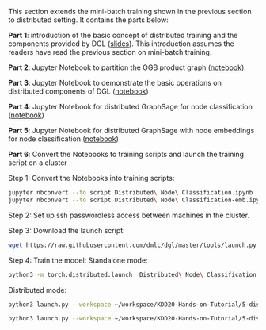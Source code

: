 This section extends the mini-batch training shown in the previous section to distributed setting. It contains the parts below:

**Part 1**: introduction of the basic concept of distributed training and the components provided by DGL
([slides](https://github.com/dglai/KDD20-Hands-on-Tutorial/raw/master/5-distributed/distributed%20training%20tutorial.pptx)).
This introduction assumes the readers have read the previous section on mini-batch training.

**Part 2**: Jupyter Notebook to partition the OGB product graph
([notebook](https://github.com/dglai/KDD20-Hands-on-Tutorial/blob/master/5-distributed/partition.ipynb)).

**Part 3**: Jupyter Notebook to demonstrate the basic operations on distributed components of DGL
([notebook](https://github.com/dglai/KDD20-Hands-on-Tutorial/blob/master/5-distributed/basic.ipynb))

**Part 4**: Jupyter Notebook for distributed GraphSage for node classification
([notebook](https://github.com/dglai/KDD20-Hands-on-Tutorial/blob/master/5-distributed/Distributed%20Node%20Classification.ipynb))

**Part 5**: Jupyter Notebook for distributed GraphSage with node embeddings for node classification
([notebook](https://github.com/dglai/KDD20-Hands-on-Tutorial/blob/master/5-distributed/Distributed%20Node%20Classification-emb.ipynb))

**Part 6**: Convert the Notebooks to training scripts and launch the training script on a cluster

Step 1: Convert the Notebooks into training scripts:
```bash
jupyter nbconvert --to script Distributed\ Node\ Classification.ipynb
jupyter nbconvert --to script Distributed\ Node\ Classification-emb.ipynb
```

Step 2: Set up ssh passwordless access between machines in the cluster.

Step 3: Download the launch script:
```bash
wget https://raw.githubusercontent.com/dmlc/dgl/master/tools/launch.py
```

Step 4: Train the model:
Standalone mode:
```bash
python3 -m torch.distributed.launch  Distributed\ Node\ Classification.py --ip_config ip_config.txt --num-epochs 10 --batch-size 5000 --num-hidden 512 --conf_path standalone_data/ogbn-products.json
```

Distributed mode:
```bash
python3 launch.py --workspace ~/workspace/KDD20-Hands-on-Tutorial/5-distributed --num_client 4 --conf_path 4part_data/ogbn-products.json --ip_config ip_config.txt "python3 Distributed\ Node\ Classification.py --ip_config ip_config.txt --num-epochs 10 --batch-size 5000 --num-hidden 512 --conf_path standalone_data/ogbn-products.json"

python3 launch.py --workspace ~/workspace/KDD20-Hands-on-Tutorial/5-distributed --num_client 4 --conf_path 4part_data/ogbn-products.json --ip_config ip_config.txt "python3 Distributed\ Node\ Classification-emb.py --ip_config ip_config.txt --num-epochs 1 --batch-size 5000 --num-hidden 512 --conf_path standalone_data/ogbn-products.json"
```

